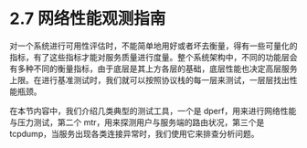 # 2.7 网络性能观测指南

对一个系统进行可用性评估时，不能简单地用好或者坏去衡量，得有一些可量化的指标，有了这些指标才能对服务质量进行度量。整个系统架构中，不同的功能层会有多种不同的衡量指标，由于底层是其上方各层的基础，底层性能也决定高层服务上限。在进行基准测试时，我们就可以按照协议栈的每一层来测试，一层层找出性能瓶颈。

在本节内容中，我们介绍几类典型的测试工具，一个是 dperf，用来进行网络性能与压力测试，第二个 mtr，用来探测用户与服务端的路由状况，第三个是 tcpdump，当服务出现各类连接异常时，我们使用它来排查分析问题。


